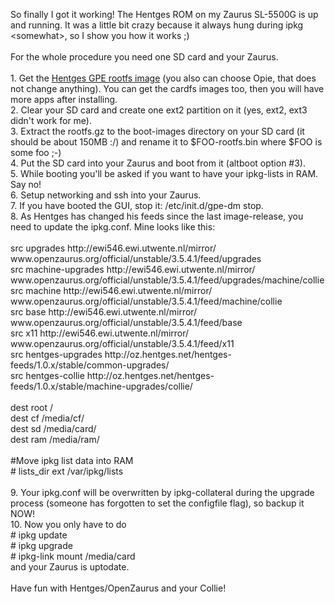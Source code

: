 <html><body><p>So finally I got it working! The Hentges ROM on my Zaurus SL-5500G is up and running. It was a little bit crazy because it always hung during ipkg &lt;somewhat&gt;, so I show you how it works ;)<br>
<br>
For the whole procedure you need one SD card and your Zaurus.<br>
<br>
1. Get the <a href="http://oz.hentges.net/releases/3.5.4.1/T1/collie/ext2/hentges-gpe-image-collie_T1-3.5.4.1-rc4-collie.rootfs.ext2.gz" target="_blank">Hentges GPE rootfs image</a> (you also can choose Opie, that does not change anything). You can get the cardfs images too, then you will have more apps after installing.<br>
2. Clear your SD card and create one ext2 partition on it (yes, ext2, ext3 didn't work for me).<br>
3. Extract the rootfs.gz to the boot-images directory on your SD card (it should be about 150MB :/) and rename it to $FOO-rootfs.bin where $FOO is some foo ;-)<br>
4. Put the SD card into your Zaurus and boot from it (altboot option #3).<br>
5. While booting you'll be asked if you want to have your ipkg-lists in RAM. Say no!<br>
6. Setup networking and ssh into your Zaurus.<br>
7. If you have booted the GUI, stop it: /etc/init.d/gpe-dm stop.<br>
8. As Hentges has changed his feeds since the last image-release, you need to update the ipkg.conf. Mine looks like this:<br>
<br>
src upgrades http://ewi546.ewi.utwente.nl/mirror/ www.openzaurus.org/official/unstable/3.5.4.1/feed/upgrades<br>
src machine-upgrades http://ewi546.ewi.utwente.nl/mirror/ www.openzaurus.org/official/unstable/3.5.4.1/feed/upgrades/machine/collie<br>
src machine http://ewi546.ewi.utwente.nl/mirror/ www.openzaurus.org/official/unstable/3.5.4.1/feed/machine/collie<br>
src base http://ewi546.ewi.utwente.nl/mirror/ www.openzaurus.org/official/unstable/3.5.4.1/feed/base<br>
src x11 http://ewi546.ewi.utwente.nl/mirror/ www.openzaurus.org/official/unstable/3.5.4.1/feed/x11<br>
src hentges-upgrades http://oz.hentges.net/hentges-feeds/1.0.x/stable/common-upgrades/<br>
src hentges-collie http://oz.hentges.net/hentges-feeds/1.0.x/stable/machine-upgrades/collie/<br>
<br>
dest root /<br>
dest cf /media/cf/<br>
dest sd /media/card/<br>
dest ram /media/ram/<br>
<br>
#Move ipkg list data into RAM<br>
# lists_dir ext /var/ipkg/lists<br>
<br>
9. Your ipkg.conf will be overwritten by ipkg-collateral during the upgrade process (someone has forgotten to set the configfile flag), so backup it NOW!<br>
10. Now you only have to do<br>
# ipkg update<br>
# ipkg upgrade<br>
# ipkg-link mount /media/card<br>
and your Zaurus is uptodate.<br>
<br>
Have fun with Hentges/OpenZaurus and your Collie!</p></body></html>